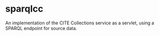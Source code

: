sparqlcc
========

An implementation of the CITE Collections service as a servlet, using a SPARQL endpoint for source data.
